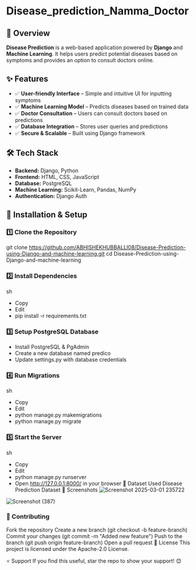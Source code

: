 # Disease_prediction_Namma_Doctor 

## 🚀 Overview  
**Disease Prediction** is a web-based application powered by **Django** and **Machine Learning**. It helps users predict potential diseases based on symptoms and provides an option to consult doctors online.  

## ✨ Features  
- ✅ **User-friendly Interface** – Simple and intuitive UI for inputting symptoms  
- ✅ **Machine Learning Model** – Predicts diseases based on trained data  
- ✅ **Doctor Consultation** – Users can consult doctors based on predictions  
- ✅ **Database Integration** – Stores user queries and predictions  
- ✅ **Secure & Scalable** – Built using Django framework  

## 🛠 Tech Stack  
- **Backend:** Django, Python  
- **Frontend:** HTML, CSS, JavaScript  
- **Database:** PostgreSQL  
- **Machine Learning:** Scikit-Learn, Pandas, NumPy  
- **Authentication:** Django Auth  

## 📌 Installation & Setup  

### 1️⃣ Clone the Repository  

git clone https://github.com/ABHISHEKHUBBALLI08/Disease-Prediction-using-Django-and-machine-learning.git
cd Disease-Prediction-using-Django-and-machine-learning
### 2️⃣ Install Dependencies
sh
- Copy
- Edit
- pip install -r requirements.txt
### 3️⃣ Setup PostgreSQL Database
- Install PostgreSQL & PgAdmin
- Create a new database named predico
- Update settings.py with database credentials
### 4️⃣ Run Migrations
sh
- Copy
- Edit
- python manage.py makemigrations
- python manage.py migrate
### 5️⃣ Start the Server
sh
- Copy
- Edit
- python manage.py runserver
- Open http://127.0.0.1:8000/ in your browser
📂 Dataset Used
Disease Prediction Dataset
📸 Screenshots
![Screenshot 2025-03-01 235722](https://github.com/user-attachments/assets/baaeeee4-2d4d-4b57-a987-34fba46a214e)

![Screenshot (387)](https://github.com/user-attachments/assets/b51bad63-0ce8-4720-b339-12e490268a3a)


### 📢 Contributing
Fork the repository
Create a new branch (git checkout -b feature-branch)
Commit your changes (git commit -m "Added new feature")
Push to the branch (git push origin feature-branch)
Open a pull request
📜 License
This project is licensed under the Apache-2.0 License.

⭐ Support
If you find this useful, star the repo to show your support! 😊
